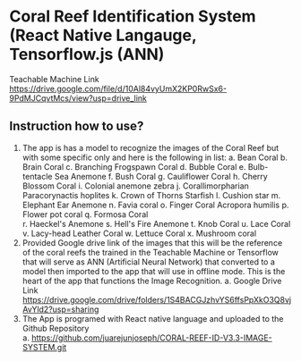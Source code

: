 # Coral Reef Identification System (React Native Langauge, Tensorflow.js (ANN)

Teachable Machine Link https://drive.google.com/file/d/10Al84vyUmX2KP0RwSx6-9PdMJCqvtMcs/view?usp=drive_link

## Instruction how to use?
1.	The app is has a model to recognize the images of the Coral Reef but with some specific only and here is the following in list:
  a.	Bean Coral
  b.	Brain Coral
  c.	Branching Frogspawn Coral
  d.	Bubble Coral
  e.	Bulb-tentacle Sea Anemone
  f.	Bush Coral
  g.	Cauliflower Coral
  h.	Cherry Blossom Coral
  i.	Colonial anemone zebra
  j.	Corallimorpharian Paracorynactis hoplites
  k.	Crown of Thorns Starfish
  l.	Cushion star
  m.	Elephant Ear Anemone
  n.	Favia coral
  o.	Finger Coral Acropora humilis
  p.	Flower pot coral
  q.	Formosa Coral  
  r.	Haeckel's Anemone
  s.	Hell's Fire Anemone
  t.	Knob Coral
  u.	Lace Coral
  v.	Lacy-head Leather Coral
  w.	Lettuce Coral
  x.	Mushroom coral
3.	Provided Google drive link of the images that this will be the reference of the coral reefs the trained in the Teachable Machine or Tensorflow that will serve as ANN (Artificial Neural Network) that converted to a model then imported to the app that will use in offline mode. This is the heart of the app that functions the Image Recognition.
a.	Google Drive Link https://drive.google.com/drive/folders/1S4BACGJzhvYS6ffsPpXkO3Q8vjAvYld2?usp=sharing 
4.	The App is programed with React native language and uploaded to the Github Repository	
a.	https://github.com/juarejunjoseph/CORAL-REEF-ID-V3.3-IMAGE-SYSTEM.git

